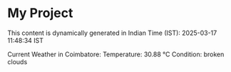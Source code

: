 # My Project

This content is dynamically generated in Indian Time (IST): 2025-03-17 11:48:34 IST


Current Weather in Coimbatore:
Temperature: 30.88 °C
Condition: broken clouds
